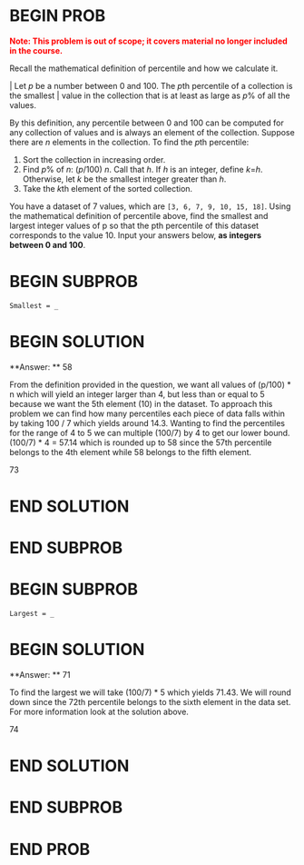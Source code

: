 # BEGIN PROB

<span style="color:red"><b>Note: This problem is out of scope; it covers material no longer included in the course.</b></span>

Recall the mathematical definition of percentile and how we calculate it.

| Let *p* be a number between 0 and 100. The *p*th percentile of a collection is the smallest 
| value in the collection that is at least as large as *p*% of all the values. 

By this definition, any percentile between 0 and 100 can be computed for any collection of values and is always an element of the collection. Suppose there are *n* elements in the collection. To find the 
*p*th percentile:

1. Sort the collection in increasing order.
2. Find *p*% of *n*: (*p*/100) *n*. Call that *h*. If *h* is an integer, define *k*=*h*. Otherwise, let *k* be the smallest integer greater than *h*.
3. Take the *k*th element of the sorted collection.

You have a dataset of 7 values, which are ``[3, 6, 7, 9, 10, 15, 18]``. Using the mathematical definition of percentile above, find the smallest and largest integer values of p so that the pth percentile of this dataset corresponds to the value 10. Input your answers below, **as integers between 0 and 100**.

# BEGIN SUBPROB

`Smallest = _`

# BEGIN SOLUTION

**Answer: ** 58

From the definition provided in the question, we want all values of (p/100) * n which will yield
an integer larger than 4, but less than or equal to 5 because we want the 5th element (10) in the dataset. To approach this problem
we can find how many percentiles each piece of data falls within by taking 100 / 7 which yields around
14.3. Wanting to find the percentiles for the range of 4 to 5 we can multiple (100/7) by 4 to get our lower bound.
(100/7) * 4 = 57.14 which is rounded up to 58 since the 57th percentile belongs to the 4th element
while 58 belongs to the fifth element. 

<average>73</average>
# END SOLUTION

# END SUBPROB

# BEGIN SUBPROB

`Largest = _`
# BEGIN SOLUTION

**Answer: ** 71

To find the largest we will take (100/7) * 5 which yields 71.43. We will round down since the 72th percentile belongs
to the sixth element in the data set. For more information look at the solution above.

<average>74</average>
# END SOLUTION

# END SUBPROB

# END PROB
